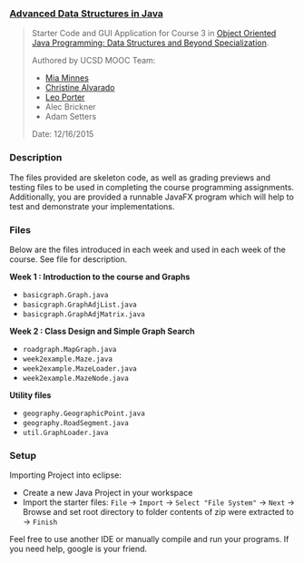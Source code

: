 ### [Advanced Data Structures in Java](https://www.coursera.org/learn/advanced-data-structures)


> Starter Code and GUI Application for Course 3 in [Object Oriented Java Programming: Data Structures and Beyond Specialization](https://www.coursera.org/specializations/java-object-oriented).
>
> Authored by UCSD MOOC Team:
> - [Mia Minnes](https://www.coursera.org/instructor/minnes)
> - [Christine Alvarado](https://www.coursera.org/instructor/alvarado)
> - [Leo Porter](https://www.coursera.org/instructor/~12264824)
> - Alec Brickner
> - Adam Setters
>
> Date: 12/16/2015

### Description

The files provided are skeleton code, as well as grading previews and testing files to be used in completing the course programming assignments. 
Additionally, you are provided a runnable JavaFX program which will help to test and demonstrate your implementations.

### Files

Below are the files introduced in each week and used in each week of the course. See file for description.

__Week 1 : Introduction to the course and Graphs__

- `basicgraph.Graph.java`
- `basicgraph.GraphAdjList.java`
- `basicgraph.GraphAdjMatrix.java`

__Week 2 : Class Design and Simple Graph Search__

- `roadgraph.MapGraph.java`
- `week2example.Maze.java`
- `week2example.MazeLoader.java`
- `week2example.MazeNode.java`

__Utility files__

- `geography.GeographicPoint.java`
- `geography.RoadSegment.java`
- `util.GraphLoader.java`

### Setup

Importing Project into eclipse:
- Create a new Java Project in your workspace
- Import the starter files:
	  `File` → `Import` → `Select "File System"` → `Next` -> Browse and set 
	  root directory to folder contents of zip were extracted to → `Finish`

Feel free to use another IDE or manually compile and run your programs.
If you need help, google is your friend.